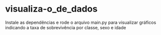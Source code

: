 # visualiza-o_de_dados

Instale as dependências e rode o arquivo main.py para visualizar gráficos indicando a taxa de sobrevivência por classe, sexo e idade
